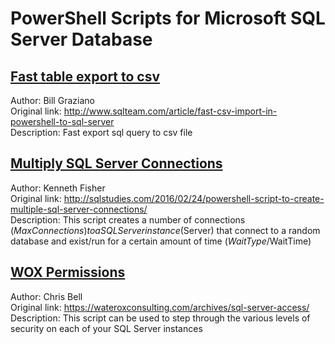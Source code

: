 # PowerShell Scripts for Microsoft SQL Server Database


## [Fast table export to csv](Fast_table_to_csv.ps1)
Author: Bill Graziano<br />
Original link: http://www.sqlteam.com/article/fast-csv-import-in-powershell-to-sql-server<br />
Description: Fast export sql query to csv file


## [Multiply SQL Server Connections](Multiply_SQL_Server_Connections.ps1)
Author: Kenneth Fisher<br />
Original link: http://sqlstudies.com/2016/02/24/powershell-script-to-create-multiple-sql-server-connections/<br />
Description: This script creates a number of connections ($MaxConnections) to a SQL Server instance ($Server) that connect to a random database and exist/run for a certain amount of time ($WaitType/$WaitTime)


## [WOX Permissions](WOX_Permissions.ps1)
Author: Chris Bell<br />
Original link: https://wateroxconsulting.com/archives/sql-server-access/<br />
Description: This script can be used to step through the various levels of security on each of your SQL Server instances
